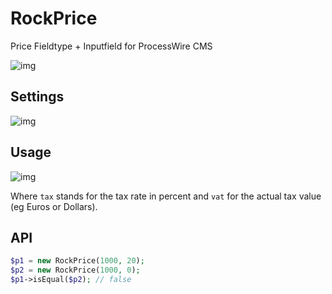 # RockPrice

Price Fieldtype + Inputfield for ProcessWire CMS

![img](https://i.imgur.com/ARpD5u7.gif)

## Settings

![img](https://i.imgur.com/VrSvVwt.png)

## Usage

![img](https://i.imgur.com/yskmEUn.png)

Where `tax` stands for the tax rate in percent and `vat` for the actual tax value (eg Euros or Dollars).

## API

```php
$p1 = new RockPrice(1000, 20);
$p2 = new RockPrice(1000, 0);
$p1->isEqual($p2); // false
```
